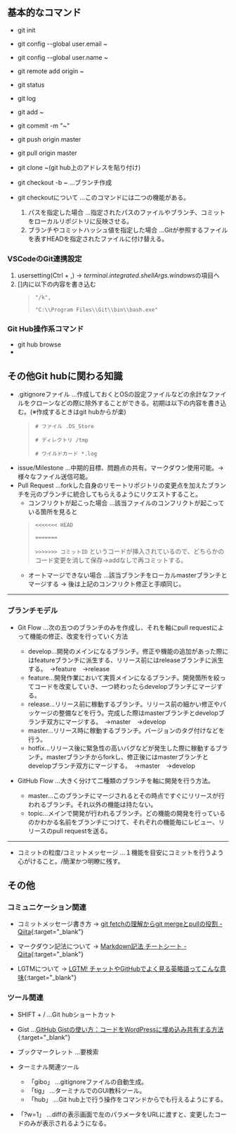 ## 基本的なコマンド

* git init
* git config --global user.email ~
* git config --global user.name ~
* git remote add origin ~
* git status
* git log
* git add ~
* git commit -m "~"
* git push origin master
* git pull origin master
* git clone ~(git hub上のアドレスを貼り付け)
* git checkout -b ~ …ブランチ作成

* git checkoutについて …このコマンドには二つの機能がある。
    1. パスを指定した場合 …指定されたパスのファイルやブランチ、コミットをローカルリポジトリに反映させる。
    2. ブランチやコミットハッシュ値を指定した場合 …Gitが参照するファイルを表すHEADを指定されたファイルに付け替える。
 
### VSCodeのGit連携設定
1. usersetting(Ctrl + ,) → *terminal.integrated.shellArgs.windows*の項目へ
2. []内に以下の内容を書き込む
    >`"/k",`
    >
    >`"C:\\Program Files\\Git\\bin\\bash.exe"`
    
### Git Hub操作系コマンド
* git hub browse
* 

## その他Git hubに関わる知識

* .gitignoreファイル
    …作成しておくとOSの設定ファイルなどの余計なファイルをクローンなどの際に除外することができる。初期は以下の内容を書き込む。(※作成するときはgit hubからが楽)
    >`# ファイル .DS_Store`
    > 
    >`# ディレクトリ /tmp`
    > 
    >`# ワイルドカード *.log`
* issue/Milestone
    …中期的目標、問題点の共有。マークダウン使用可能。→様々なファイル送信可能。
* Pull Request
    …forkした自身のリモートリポジトリの変更点を加えたブランチを元のブランチに統合してもらえるようにリクエストすること。
    * コンフリクトが起こった場合 …該当ファイルのコンフリクトが起こっている箇所を見ると
    >`<<<<<<< HEAD`
    >
    >`=======`
    >
    >`>>>>>>> コミットID`
    というコードが挿入されているので、どちらかのコード変更を消して保存→addなしで再コミットする。
    * オートマージできない場合 …該当ブランチをローカルmasterブランチとマージする → 後は上記のコンフリクト修正と手順同じ。

---
### ブランチモデル

* Git Flow
    …次の五つのブランチのみを作成し、それを軸にpull requestによって機能の修正、改変を行っていく方法
    * develop…開発のメインになるブランチ。修正や機能の追加があった際にはfeatureブランチに派生する、リリース前にはreleaseブランチに派生する。　→feature　→release
    * feature…開発作業において実質メインになるブランチ。開発箇所を絞ってコードを改変していき、一つ終わったらdevelopブランチにマージする。
    * release…リリース前に稼動するブランチ。リリース前の細かい修正やパッケージの整備などを行う。完成した際はmasterブランチとdevelopブランチ双方にマージする。　→master　→develop
    * master…リリース時に稼動するブランチ。バージョンのタグ付けなどを行う。
    * hotfix…リリース後に緊急性の高いバグなどが発生した際に稼動するブランチ。masterブランチからforkし、修正後にはmasterブランチとdevelopブランチ双方にマージする。　→master　→develop

* GitHub Flow
    …大きく分けて二種類のブランチを軸に開発を行う方法。
    * master…このブランチにマージされるとその時点ですぐにリリースが行われるブランチ。それ以外の機能は持たない。
    * topic…メインで開発が行われるブランチ。どの機能の開発を行っているのかわかる名前をブランチにつけて、それぞれの機能毎にレビュー、リリースのpull requestを送る。
---

* コミットの粒度/コミットメッセージ
    …１機能を目安にコミットを行うよう心がけること。/簡潔かつ明瞭に残す。

## その他

### コミュニケーション関連

* コミットメッセージ書き方 → [git fetchの理解からgit mergeとpullの役割 - Qiita](https://qiita.com/itosho/items/9565c6ad2ffc24c09364){:target="_blank"}

* マークダウン記法について → [Markdown記法 チートシート - Qiita](https://qiita.com/Qiita/items/c686397e4a0f4f11683d){:target="_blank"}

* LGTMについて → [LGTM! チャットやGitHubでよく見る英略語ってこんな意味](https://blog.sixapart.jp/2016-10/lgtm-github.html){:target="_blank"}

### ツール関連

* SHIFT + / …Git hubショートカット
* Gist …[GitHub Gistの使い方：コードをWordPressに埋め込み共有する方法](https://koskywalker.com/github-gist-use/#gist-3){:target="_blank"}
* ブックマークレット …要検索
* ターミナル関連ツール
    * 「gibo」 …gitignoreファイルの自動生成。
    * 「tig」 …ターミナルでのGUI教科ツール。
    * 「hub」 …Git hub上で行う操作をコマンドからでも行えるようにする。

* 「?w=1」 …diffの表示画面で左のパラメータをURLに渡すと、変更したコードのみが表示されるようになる。
